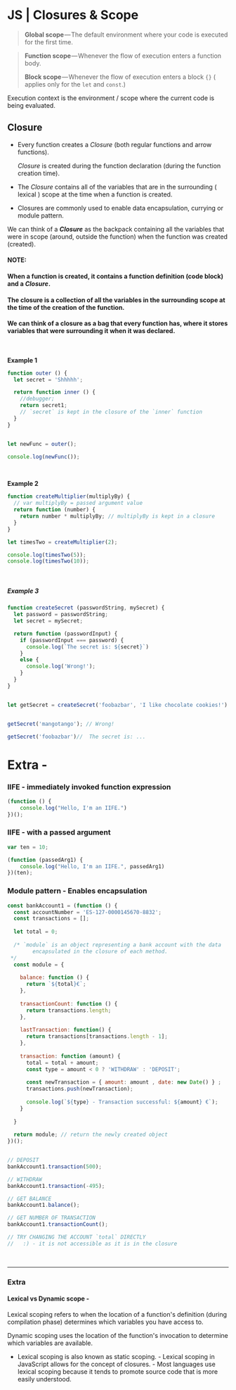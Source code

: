 # JS | Closures & Scope



> **Global scope** — The default environment where your code is executed for the first time.

> **Function scope** — Whenever the flow of execution enters a function body.
>
> **Block scope** — Whenever the flow of execution enters a block `{}` ( applies only for the `let` and `const`.)



Execution context is the environment / scope where the current code is being evaluated.



## **Closure**



- Every function creates a *Closure* (both regular functions and arrow functions). 

  *Closure* is created during the function declaration (during the function creation time). 



- The *Closure* contains all of the variables that are in the surrounding ( lexical ) scope at the time when a function is created.



- Closures are commonly used to enable data encapsulation, currying or module pattern.



 We can think of a ***Closure*** as the backpack containing all the variables that were in scope (around, outside the function) when the function was created (created).





#### NOTE:

####  When a function is created, it contains a function definition (code block) and a *Closure*. 



#### The closure is a collection of all the variables in the surrounding scope at the time of the creation of the function.



#### We can think of a closure as a bag that every function has, where it stores variables that were surrounding it when it was declared. 



<br>



**Example 1** 

```js
function outer () {
  let secret = 'Shhhhh';

  return function inner () {
    //debugger;
    return secret1; 
    // `secret` is kept in the closure of the `inner` function
  }  
}


let newFunc = outer();

console.log(newFunc());
```



<br>



**Example 2**

```js
function createMultiplier(multiplyBy) {
  // var multiplyBy = passed argument value
  return function (number) {
    return number * multiplyBy; // multiplyBy is kept in a closure
  }
}

let timesTwo = createMultiplier(2);

console.log(timesTwo(5));
console.log(timesTwo(10));
```



<br>



##### Example 3

```js
function createSecret (passwordString, mySecret) {
  let password = passwordString;
  let secret = mySecret;

  return function (passwordInput) {
    if (passwordInput === password) {
      console.log(`The secret is: ${secret}`)
    }
    else {
      console.log('Wrong!');
    }
  }
}


let getSecret = createSecret('foobazbar', 'I like chocolate cookies!')


getSecret('mangotango'); // Wrong!

getSecret('foobazbar')//  The secret is: ...

```











# Extra - 



### IIFE - immediately invoked function expression

```js
(function () {
    console.log("Hello, I'm an IIFE.")
})();


```



### IIFE - with a passed argument

```js
var ten = 10;

(function (passedArg1) {
    console.log("Hello, I'm an IIFE.", passedArg1)
})(ten);


```











### Module pattern - Enables encapsulation

```js
const bankAccount1 = (function () {
  const accountNumber = 'ES-127-0000145670-8832';
  const transactions = [];
  
  let total = 0;
  
  /* `module` is an object representing a bank account with the data
  		encapsulated in the closure of each method.
 */
  const module = {
    
    balance: function () {
      return `${total}€`;
    },
    
    transactionCount: function () {
      return transactions.length;
    },
    
    lastTransaction: function() {
      return transactions[transactions.length - 1];
    },
    
    transaction: function (amount) {
      total = total + amount;
      const type = amount < 0 ? 'WITHDRAW' : 'DEPOSIT';
      
      const newTransaction = { amount: amount , date: new Date() } ;
      transactions.push(newTransaction);
      
      console.log(`${type} - Transaction successful: ${amount} €`);
    }
    
  }
  
  return module; // return the newly created object
})();


// DEPOSIT
bankAccount1.transaction(500);

// WITHDRAW
bankAccount1.transaction(-495);

// GET BALANCE
bankAccount1.balance();

// GET NUMBER OF TRANSACTION
bankAccount1.transactionCount();

// TRY CHANGING THE ACCOUNT `total` DIRECTLY
//   :) - it is not accessible as it is in the closure 
```







<br>





-----



### Extra



#### Lexical vs Dynamic scope - 

Lexical scoping refers to when the location of a function's definition (during compilation phase) determines which variables you have access to.

Dynamic scoping uses the location of the function's invocation to determine which variables are available.

- Lexical scoping is also known as static scoping.
\- Lexical scoping in JavaScript allows for the concept of closures.
\- Most languages use lexical scoping because it tends to promote source code that is more easily understood.
